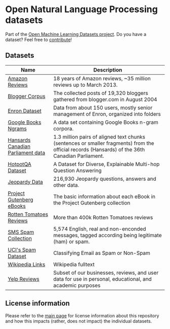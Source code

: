 # Open Natural Language Processing datasets
Part of the [Open Machine Learning Datasets project](https://github.com/meetaime/open-machine-learning-datasets/blob/master/README.md). Do you have a dataset? Feel free to [contribute](https://github.com/meetaime/open-machine-learning-datasets/blob/master/README.md)!

## Datasets
| Name | Description |
| ---- | ----------- |
| [Amazon Reviews](https://snap.stanford.edu/data/web-Amazon.html) | 18 years of Amazon reviews, ~35 million reviews up to March 2013.  
| [Blogger Corpus](http://u.cs.biu.ac.il/~koppel/BlogCorpus.htm) | The collected posts of 19,320 bloggers gathered from blogger.com in August 2004
| [Enron Dataset](https://www.cs.cmu.edu/~./enron/) | Data from about 150 users, mostly senior management of Enron, organized into folders
| [Google Books Ngrams](https://aws.amazon.com/datasets/google-books-ngrams/) | A data set containing Google Books n-gram corpora.
| [Hansards Canadian Parliament data](https://www.isi.edu/natural-language/download/hansard/) | 1.3 million pairs of aligned text chunks (sentences or smaller fragments) from the official records (Hansards) of the 36th Canadian Parliament. | 
| [HotpotQA Dataset](https://hotpotqa.github.io/) | A Dataset for Diverse, Explainable Multi-hop Question Answering
| [Jeopardy Data](https://www.reddit.com/r/datasets/comments/1uyd0t/200000_jeopardy_questions_in_a_json_file/) | 216,930 Jeopardy questions, answers and other data.
| [Project Gutenberg eBooks](http://www.gutenberg.org/wiki/Gutenberg:Offline_Catalogs) | The basic information about each eBook in the Project Gutenberg collection
| [Rotten Tomatoes Reviews](https://drive.google.com/file/d/1w1TsJB-gmIkZ28d1j7sf1sqcPmHXw352/view) | More than 400k Rotten Tomatoes reviews
| [SMS Spam Collection](http://www.dt.fee.unicamp.br/~tiago/smsspamcollection/) | 5,574 English, real and non-enconded messages, tagged according being legitimate (ham) or spam.
| [UCI's Spam Dataset](https://archive.ics.uci.edu/ml/datasets/Spambase) | Classifying Email as Spam or Non-Spam
| [Wikipedia Links](https://code.google.com/archive/p/wiki-links/downloads) | Wikipedia fulltext
| [Yelp Reviews](https://www.yelp.com/dataset) | Subset of our businesses, reviews, and user data for use in personal, educational, and academic purposes

## License information
Please refer to the [main page](https://github.com/meetaime/open-machine-learning-datasets/blob/master/README.md) for license information about this repository and how this impacts (rather, does not impact) the individual datasets.